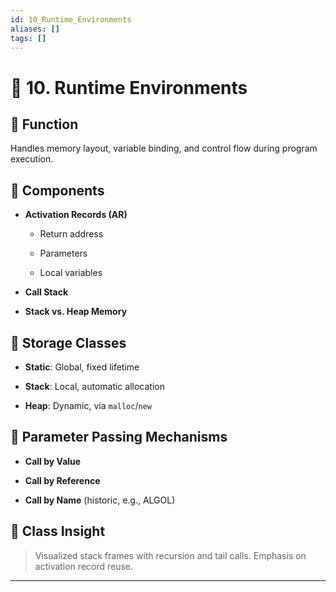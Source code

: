 ```yaml
---
id: 10_Runtime_Environments
aliases: []
tags: []
---
```


# 🧬 10. Runtime Environments

## 📌 Function

Handles memory layout, variable binding, and control flow during program execution.

## 🧱 Components

- **Activation Records (AR)**
    
    - Return address
        
    - Parameters
        
    - Local variables
        
- **Call Stack**
    
- **Stack vs. Heap Memory**
    

## 🧪 Storage Classes

- **Static**: Global, fixed lifetime
    
- **Stack**: Local, automatic allocation
    
- **Heap**: Dynamic, via `malloc`/`new`
    

## 🎯 Parameter Passing Mechanisms

- **Call by Value**
    
- **Call by Reference**
    
- **Call by Name** (historic, e.g., ALGOL)
    

## 📝 Class Insight

> Visualized stack frames with recursion and tail calls. Emphasis on activation record reuse.

---

